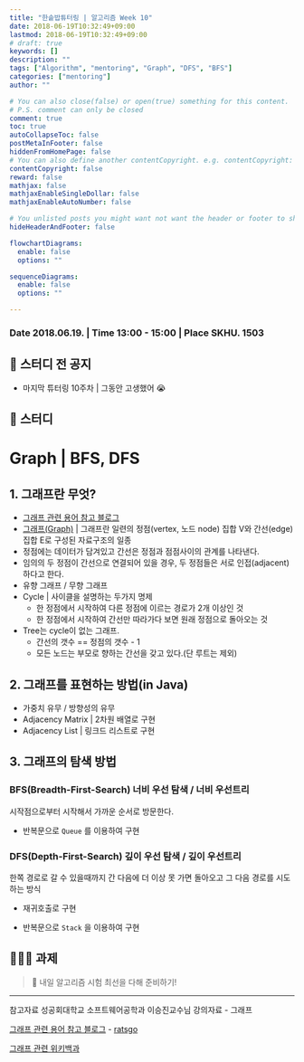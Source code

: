```yaml
---
title: "한솥밥튜터링 | 알고리즘 Week 10"
date: 2018-06-19T10:32:49+09:00
lastmod: 2018-06-19T10:32:49+09:00
# draft: true
keywords: []
description: ""
tags: ["Algorithm", "mentoring", "Graph", "DFS", "BFS"]
categories: ["mentoring"]
author: ""

# You can also close(false) or open(true) something for this content.
# P.S. comment can only be closed
comment: true
toc: true
autoCollapseToc: false
postMetaInFooter: false
hiddenFromHomePage: false
# You can also define another contentCopyright. e.g. contentCopyright: "This is another copyright."
contentCopyright: false
reward: false
mathjax: false
mathjaxEnableSingleDollar: false
mathjaxEnableAutoNumber: false

# You unlisted posts you might want not want the header or footer to show
hideHeaderAndFooter: false

flowchartDiagrams:
  enable: false
  options: ""

sequenceDiagrams: 
  enable: false
  options: ""

---
```


<!--more-->

### Date 2018.06.19. | Time 13:00 - 15:00 | Place SKHU. 1503

## 🏫 스터디 전 공지

- 마지막 튜터링 10주차 | 그동안 고생했어 😭



## 📖 스터디

# Graph | BFS, DFS

## 1. 그래프란 무엇?

- [그래프 관련 용어 참고 블로그](https://ratsgo.github.io/data%20structure&algorithm/2017/11/18/graph/)
- [그래프(Graph)](https://ko.wikipedia.org/wiki/%EA%B7%B8%EB%9E%98%ED%94%84) | 그래프란 일련의 정점(vertex, 노드 node) 집합 V와 간선(edge) 집합 E로 구성된 자료구조의 일종
- 정점에는 데이터가 담겨있고 간선은 정점과 점점사이의 관계를 나타낸다.
- 임의의 두 정점이 간선으로 연결되어 있을 경우, 두 정점들은 서로 인접(adjacent)하다고 한다.
- 유향 그래프 / 무향 그래프
- Cycle | 사이클을 설명하는 두가지 명제
  - 한 정점에서 시작하여 다른 정점에 이르는 경로가 2개 이상인 것
  - 한 정점에서 시작하여 간선만 따라가다 보면 원래 정점으로 돌아오는 것
- Tree는 cycle이 없는 그래프. 
  - 간선의 갯수 == 정점의 갯수 - 1
  - 모든 노드는 부모로 향하는 간선을 갖고 있다.(단 루트는 제외)


## 2. 그래프를 표현하는 방법(in Java) 

- 가중치 유무 / 방향성의 유무
- Adjacency Matrix | 2차원 배열로 구현
- Adjacency List | 링크드 리스트로 구현


## 3. 그래프의 탐색 방법

### BFS(Breadth-First-Search) 너비 우선 탐색 / 너비 우선트리

시작점으로부터 시작해서 가까운 순서로 방문한다.

* 반복문으로 `Queue` 를 이용하여 구현

### DFS(Depth-First-Search) 깊이 우선 탐색 / 깊이 우선트리

한쪽 경로로 갈 수 있을때까지 간 다음에 더 이상 못 가면 돌아오고 그 다음 경로를 시도하는 방식

* 재귀호출로 구현

* 반복문으로 `Stack` 을 이용하여 구현

  


## 👩🏼‍💻 과제

> 🐥 내일 알고리즘 시험 최선을 다해 준비하기!

------

참고자료
성공회대학교 소프트웨어공학과 이승진교수님 강의자료 - 그래프

[그래프 관련 용어 참고 블로그](https://ratsgo.github.io/data%20structure&algorithm/2017/11/18/graph/) - [ratsgo](https://ratsgo.github.io/)

[그래프 관련 위키백과](https://ko.wikipedia.org/wiki/%EA%B7%B8%EB%9E%98%ED%94%84)